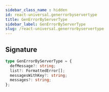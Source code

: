 ```yaml
---
sidebar_class_name : hidden
id: react-universal.generrorbyservertype
title: GenErrorByServerType
sidebar_label: GenErrorByServerType
slug: /react-universal.generrorbyservertype
---
```






## Signature

```typescript
type GenErrorByServerType = {
  defMessage?: string;
  list?: FormattedError[];
  messagesWithKey?: string;
  messages?: string;
};
```
